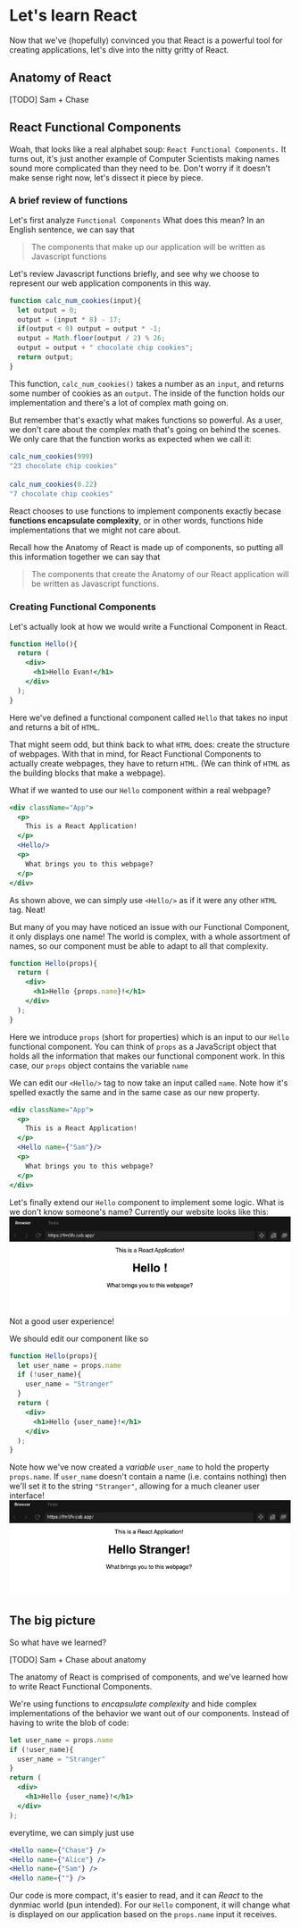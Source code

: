 # Let's learn React

Now that we've (hopefully) convinced you that React is a powerful tool for creating applications, let's dive into the nitty gritty of React.

## Anatomy of React
[TODO] Sam + Chase
## React Functional Components
Woah, that looks like a real alphabet soup: `React Functional Components.` It turns out, it's just another example of Computer Scientists making names sound more complicated than they need to be. Don't worry if it doesn't make sense right now, let's dissect it piece by piece.

### A brief review of functions
Let's first analyze `Functional Components` What does this mean? In an English sentence, we can say that
> The components that make up our application will be written as Javascript functions

Let's review Javascript functions briefly, and see why we choose to represent our web application components in this way.

```js
function calc_num_cookies(input){
  let output = 0;
  output = (input * 8) - 17;
  if(output < 0) output = output * -1;
  output = Math.floor(output / 2) % 26;
  output = output + " chocolate chip cookies";
  return output;
}
```
This function, `calc_num_cookies()` takes a number as an `input`, and returns some number of cookies as an `output`. The inside of the function holds our implementation and there's a lot of complex math going on.

But remember that's exactly what makes functions so powerful. As a user, we don't care about the complex math that's going on behind the scenes. We only care that the function works as expected when we call it:
```js
calc_num_cookies(999)
"23 chocolate chip cookies"

calc_num_cookies(0.22)
"7 chocolate chip cookies"
```

React chooses to use functions to implement components exactly becase **functions encapsulate complexity**, or in other words, functions hide implementations that we might not care about.

Recall how the Anatomy of React is made up of components, so putting all this information together we can say that
> The components that create the Anatomy of our React application will be written as Javascript functions.

### Creating Functional Components
Let's actually look at how we would write a Functional Component in React.
```jsx
function Hello(){
  return (
    <div>
      <h1>Hello Evan!</h1>
    </div>
  );
}
```
Here we've defined a functional component called `Hello` that takes no input and returns a bit of `HTML`.

That might seem odd, but think back to what `HTML` does: create the structure of webpages. With that in mind, for React Functional Components to actually create webpages, they have to return `HTML`. (We can think of `HTML` as the building blocks that make a webpage).

What if we wanted to use our `Hello` component within a real webpage?
```jsx
<div className="App">
  <p>
    This is a React Application!
  </p>
  <Hello/>
  <p>
    What brings you to this webpage?
  </p>
</div>
```
As shown above, we can simply use `<Hello/>` as if it were any other `HTML` tag. Neat!

But many of you may have noticed an issue with our Functional Component, it only displays one name! The world is complex, with a whole assortment of names, so our component must be able to adapt to all that complexity.
```jsx
function Hello(props){
  return (
    <div>
      <h1>Hello {props.name}!</h1>
    </div>
  );
}
```
Here we introduce `props` (short for properties) which is an input to our `Hello` functional component. You can think of `props` as a JavaScript object that holds all the information that makes our functional component work. In this case, our `props` object contains the variable `name`

We can edit our `<Hello/>` tag to now take an input called `name`. Note how it's spelled exactly the same and in the same case as our new property.
```jsx
<div className="App">
  <p>
    This is a React Application!
  </p>
  <Hello name={"Sam"}/>
  <p>
    What brings you to this webpage?
  </p>
</div>
```
Let's finally extend our `Hello` component to implement some logic. What is we don't know someone's name? Currently our website looks like this:
![no name bad ui](images/no_name_bad_ui.png)
Not a good user experience! 

We should edit our component like so
```jsx
function Hello(props){
  let user_name = props.name
  if (!user_name){
    user_name = "Stranger"
  }
  return (
    <div>
      <h1>Hello {user_name}!</h1>
    </div>
  );
}
```
Note how we've now created a *variable* `user_name` to hold the property `props.name`. If `user_name` doesn't contain a name (i.e. contains nothing) then we'll set it to the string `"Stranger"`, allowing for a much cleaner user interface!
![no name bad ui](images/no_name_good_ui.png)

## The big picture
So what have we learned?

[TODO] Sam + Chase about anatomy

The anatomy of React is comprised of components, and we've learned how to write React Functional Components.

We're using functions to *encapsulate complexity* and hide complex implementations of the behavior we want out of our components. Instead of having to write the blob of code:
```jsx
let user_name = props.name
if (!user_name){
  user_name = "Stranger"
}
return (
  <div>
    <h1>Hello {user_name}!</h1>
  </div>
);
```
everytime, we can simply just use
```jsx
<Hello name={"Chase"} />
<Hello name={"Alice"} />
<Hello name={"Sam"} />
<Hello name={""} />
```
Our code is more compact, it's easier to read, and it can *React* to the dynmiac world (pun intended). For our `Hello` component, it will change what is displayed on our application based on the `props.name` input it receives.
